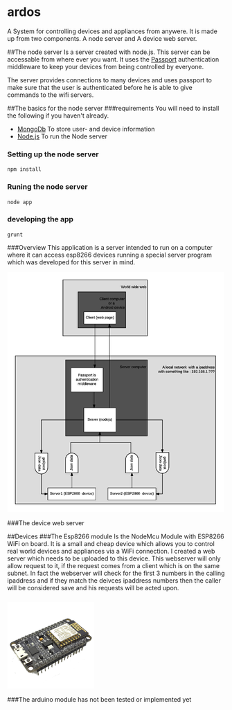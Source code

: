 # ardos
A System for controlling devices and appliances from anywere.  It is made up from two components.  A node server and A device web server.

##The node server
Is a server created with node.js.  This server can be accessable from where ever you want.  It uses the  [Passport](http://passportjs.org/docs) authentication middleware to keep your devices from being controlled by everyone. 

The server provides connections to many devices and uses passport to make sure that the user is authenticated before he is able to give commands to the wifi servers.

##The basics for the node server
###requirements
You will need to install the following if you haven't already.
+ [MongoDb](https://www.mongodb.com) To store user- and device information
+ [Node.js](https://nodejs.org/en/) To run the Node server



### Setting up the node server
```shell
npm install
```
### Runing the node server
```shell
node app
```
### developing the app
```shell
grunt
```
###Overview
This application is a server intended to run on a computer where it can access esp8266 devices running a special server program which was developed for this server in mind.

  <img src="/docs/images/diagram_ardos.png" width="500" alt="Overnew image of the whole system ">
  
###The device web server

##Devices
###The Esp8266 module
Is the NodeMcu Module with ESP8266 WiFi on board.  It is a small and cheap device which allows you to control real world devices and appliances via a WiFi connection.
I created a web server which needs to be uploaded to this device.  This webserver will only allow request to it, if the request comes from a client which is on the same subnet.  In fact the webserver will check for the first 3 numbers in the calling ipaddress and if they match the deivces ipaddress numbers then the caller will be considered save and his requests will be acted upon.
#####
<img src="/docs/images/esp8266.png" width="200" alt="The esp8266 module">

###The arduino module
has not been tested or implemented yet
